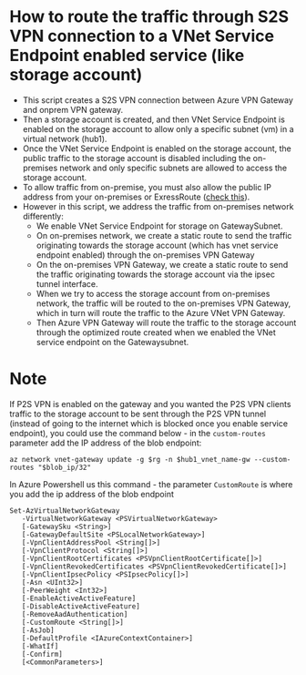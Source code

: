 # How to route the traffic through S2S VPN connection to a VNet Service Endpoint enabled service (like storage account)

* This script creates a S2S VPN connection between Azure VPN Gateway and onprem VPN gateway.
* Then a storage account is created, and then VNet Service Endpoint is enabled on the storage account to allow only a specific subnet (vm) in a virtual network (hub1).
* Once the VNet Service Endpoint is enabled on the storage account, the public traffic to the storage account is disabled including the on-premises network and only specific subnets are allowed to access the storage account.
* To allow traffic from on-premise, you must also allow the public IP address from your on-premises or ExressRoute ([check this](https://learn.microsoft.com/en-us/azure/virtual-network/virtual-network-service-endpoints-overview#secure-azure-service-access-from-on-premises)).
* However in this script, we address the traffic from on-premises network differently:
  * We enable VNet Service Endpoint for storage on GatewaySubnet.
  * On on-premises network, we create a static route to send the traffic originating towards the storage account (which has vnet service endpoint enabled) through the on-premises VPN Gateway
  * On the on-premises VPN Gateway, we create a static route to send the traffic originating towards the storage account via the ipsec tunnel interface.
  * When we try to access the storage account from on-premises network, the traffic will be routed to the on-premises VPN Gateway, which in turn will route the traffic to the Azure VNet VPN Gateway.
  * Then Azure VPN Gateway will route the traffic to the storage account through the optimized route created when we enabled the VNet service endpoint on the Gatewaysubnet.
  
# Note

If P2S VPN is enabled on the gateway and you wanted the P2S VPN clients traffic to the storage account to be sent through the P2S VPN tunnel (instead of going to the internet which is blocked once you enable service endpoint), you could use the command below - in the `custom-routes` parameter add the IP address of the blob endpoint:

`az network vnet-gateway update -g $rg -n $hub1_vnet_name-gw --custom-routes "$blob_ip/32"`

In Azure Powershell us this command - the parameter `CustomRoute` is where you add the ip address of the blob endpoint
```
Set-AzVirtualNetworkGateway
   -VirtualNetworkGateway <PSVirtualNetworkGateway>
   [-GatewaySku <String>]
   [-GatewayDefaultSite <PSLocalNetworkGateway>]
   [-VpnClientAddressPool <String[]>]
   [-VpnClientProtocol <String[]>]
   [-VpnClientRootCertificates <PSVpnClientRootCertificate[]>]
   [-VpnClientRevokedCertificates <PSVpnClientRevokedCertificate[]>]
   [-VpnClientIpsecPolicy <PSIpsecPolicy[]>]
   [-Asn <UInt32>]
   [-PeerWeight <Int32>]
   [-EnableActiveActiveFeature]
   [-DisableActiveActiveFeature]
   [-RemoveAadAuthentication]
   [-CustomRoute <String[]>]
   [-AsJob]
   [-DefaultProfile <IAzureContextContainer>]
   [-WhatIf]
   [-Confirm]
   [<CommonParameters>]

```
